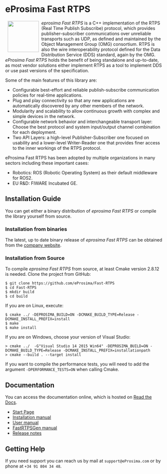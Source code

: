 # eProsima Fast RTPS

<a href="http://www.eprosima.com"><img src="https://encrypted-tbn3.gstatic.com/images?q=tbn:ANd9GcSd0PDlVz1U_7MgdTe0FRIWD0Jc9_YH-gGi0ZpLkr-qgCI6ZEoJZ5GBqQ" align="left" hspace="8" vspace="2" width="100" height="100" ></a>

*eprosima Fast RTPS* is a C++ implementation of the RTPS (Real Time Publish Subscribe) protocol, which provides publisher-subscriber communications over unreliable transports such as UDP, 
as defined and maintained by the Object Management Group (OMG) consortium. RTPS is also the wire interoperability protocol defined for the Data Distribution
Service (DDS) standard, again by the OMG. *eProsima Fast RTPS* holds the benefit of being standalone and up-to-date, as most vendor solutions either implement RTPS as a tool to implement 
DDS or use past versions of the specification.

Some of the main features of this library are:

* Configurable best-effort and reliable publish-subscribe communication policies for real-time
applications.
* Plug and play connectivity so that any new applications are automatically discovered by any other
members of the network.
* Modularity and scalability to allow continuous growth with complex and simple devices in the
network.
* Configurable network behavior and interchangeable transport layer: Choose the best protocol and
system input/output channel combination for each deployment.
* Two API Layers: a high-level Publisher-Subscriber one focused on usability and a lower-level Writer-Reader one that provides finer access to the inner workings of the RTPS protocol.

eProsima Fast RTPS has been adopted by multiple organizations in many sectors including these important cases:

* Robotics: ROS (Robotic Operating System) as their default middleware for ROS2.
* EU R&D: FIWARE Incubated GE.

## Installation Guide
You can get either a binary distribution of *eprosima Fast RTPS* or compile the library yourself from source.

### Installation from binaries
The latest, up to date binary release of *eprosima Fast RTPS* can be obtained from the <a href='http://www.eprosima.com'>company website</a>.

### Installation from Source
To compile *eprosima Fast RTPS* from source, at least Cmake version 2.8.12 is needed.
Clone the project from GitHub:

    $ git clone https://github.com/eProsima/Fast-RTPS
    $ cd Fast-RTPS
    $ mkdir build
    $ cd build

If you are on Linux, execute:

    $ cmake ../ -DEPROSIMA_BUILD=ON -DCMAKE_BUILD_TYPE=Release -DCMAKE_INSTALL_PREFIX=install
    $ make
    $ make install 

If you are on Windows, choose your version of Visual Studio:

    > cmake ../  -G"Visual Studio 14 2015 Win64" -DEPROSIMA_BUILD=ON -DCMAKE_BUILD_TYPE=Release -DCMAKE_INSTALL_PREFIX=installationpath
    > cmake --build . --target install
	
If you want to compile the performance tests, you will need to add the argument `-DPERFORMANCE_TESTS=ON` when calling Cmake.

## Documentation 

You can access the documentation online, which is hosted on [Read the Docs](http://eprosima-fast-rtps.readthedocs.io).

* [Start Page](http://eprosima-fast-rtps.readthedocs.io)
* [Installation manual](http://eprosima-fast-rtps.readthedocs.io/en/latest/requirements.html)
* [User manual](http://eprosima-fast-rtps.readthedocs.io/en/latest/introduction.html)
* [FastRTPSGen manual](http://eprosima-fast-rtps.readthedocs.io/en/latest/geninfo.html)
* [Release notes](http://eprosima-fast-rtps.readthedocs.io/notes.html)

## Getting Help

If you need support you can reach us by mail at `support@eProsima.com` or by phone at `+34 91 804 34 48`.


